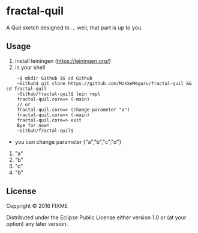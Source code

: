 # fractal-quil

A Quil sketch designed to ... well, that part is up to you.

## Usage
1. install leiningen (https://leiningen.org/)
2. in your shell 
``` 
    ~$ mkdir Github $$ cd Github
    ~Github$ git clone https://github.com/MokkeMeguru/fractal-quil && cd fractal-quil
    ~Github/fractal-quil$ lein repl
    fractal-quil.core=> (-main)
    // or
    fractal-quil.core=> (change-parameter "a")
    fractal-quil.core=> (-main)
    fractal-quil.core=> exit
    Bye for now!
    ~Github/fractal-quil$ 
```
 * you can change parameter {"a","b","c","d"}
 1. "a"
 [](./image/a.png)
 2. "b"
 [](./image/b.png)
 3. "c"
 [](./image/c.png)
 4. "b"
 [](./image/d.png)
## License

Copyright © 2016 FIXME

Distributed under the Eclipse Public License either version 1.0 or (at
your option) any later version.
